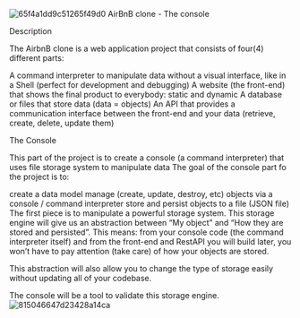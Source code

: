 ![65f4a1dd9c51265f49d0](https://user-images.githubusercontent.com/70880808/197966297-769f3015-81dd-42ef-a849-b8dd29712655.png)
AirBnB clone - The console

Description

The AirbnB clone is a web application project that consists of four(4) different parts:

A command interpreter to manipulate data without a visual interface, like in a Shell (perfect for development and debugging)
A website (the front-end) that shows the final product to everybody: static and dynamic
A database or files that store data (data = objects)
An API that provides a communication interface between the front-end and your data (retrieve, create, delete, update them)

The Console

This part of the project is to create a console (a command interpreter) that uses file storage system to manipulate data The goal of the console part fo the project is to:

create a data model
manage (create, update, destroy, etc) objects via a console / command interpreter
store and persist objects to a file (JSON file)
The first piece is to manipulate a powerful storage system. This storage engine will give us an abstraction between “My object” and “How they are stored and persisted”. This means: from your console code (the command interpreter itself) and from the front-end and RestAPI you will build later, you won’t have to pay attention (take care) of how your objects are stored.

This abstraction will also allow you to change the type of storage easily without updating all of your codebase.

The console will be a tool to validate this storage engine.
![815046647d23428a14ca](https://user-images.githubusercontent.com/70880808/197966097-da7e89e2-6f45-41fa-8f05-d24d0d518481.png)

